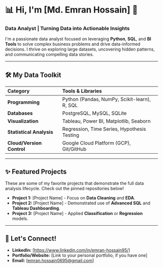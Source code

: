 # 📊 Hi, I'm [Md. Emran Hossain] 👋

### Data Analyst | Turning Data into Actionable Insights

I'm a passionate data analyst focused on leveraging **Python**, **SQL**, and **BI Tools** to solve complex business problems and drive data-informed decisions. I thrive on exploring large datasets, uncovering hidden patterns, and communicating compelling data stories.

---

## 🛠️ My Data Toolkit

| Category | Tools & Libraries |
| :--- | :--- |
| **Programming** | Python (Pandas, NumPy, Scikit-learn), R, SQL |
| **Databases** | PostgreSQL, MySQL, SQLite |
| **Visualization** | Tableau, Power BI, Matplotlib, Seaborn |
| **Statistical Analysis** | Regression, Time Series, Hypothesis Testing |
| **Cloud/Version Control** | Google Cloud Platform (GCP), Git/GitHub |

---

## ✨ Featured Projects

These are some of my favorite projects that demonstrate the full data analysis lifecycle. Check out the pinned repositories below!

* **Project 1:** [Project Name] - Focus on **Data Cleaning** and **EDA**.
* **Project 2:** [Project Name] - Demonstrated use of **Advanced SQL** and **Tableau Dashboarding**.
* **Project 3:** [Project Name] - Applied **Classification** or **Regression** models.

---

## 🚀 Let's Connect!

* **LinkedIn:** [https://www.linkedin.com/in/emran-hossain95/]
* **Portfolio/Website:** [Link to your personal portfolio, if you have one]
* **Email:** [emran.hossain0695@gmail.com]
